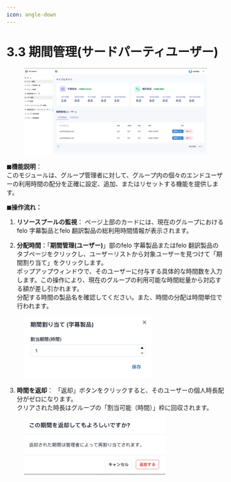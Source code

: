 ```yaml
---
icon: angle-down
---
```


# 3.3 期間管理(サードパーティユーザー)

<figure><img src="../../.gitbook/assets/image (46).png" alt=""><figcaption></figcaption></figure>

**◼︎機能説明**：\
このモジュールは、グループ管理者に対して、グループ内の個々のエンドユーザーの利用時間の配分を正確に設定、追加、またはリセットする機能を提供します。



**︎︎︎◼︎操作流れ：**

1. **リソースプールの監視**： ページ上部のカードには、現在のグループにおけるfelo 字幕製品とfelo 翻訳製品の総利用時間情報が表示されます。



2. **分配時間**：「**期間管理(ユーザー)**」部のfelo 字幕製品またはfelo 翻訳製品のタブページをクリックし、ユーザーリストから対象ユーザーを見つけて「期間割り当て」をクリックします。\
   ポップアップウィンドウで、そのユーザーに付与する具体的な時間数を入力します。この操作により、現在のグループの利用可能な時間総量から対応する額が差し引かれます。\
   分配する時間の製品名を確認してください。また、時間の分配は時間単位で行われます。

<div align="left"><figure><img src="../../.gitbook/assets/image (47).png" alt="" width="296"><figcaption></figcaption></figure></div>



3. **時間を返却**： 「返却」ボタンをクリックすると、そのユーザーの個人時長配分がゼロになります。\
   クリアされた時長はグループの「割当可能（時間）」枠に回収されます。

<div align="left"><figure><img src="../../.gitbook/assets/image (48).png" alt="" width="327"><figcaption></figcaption></figure></div>
